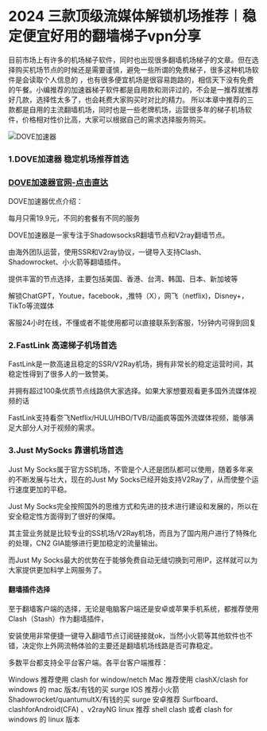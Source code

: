 # 2024 三款顶级流媒体解锁机场推荐︱稳定便宜好用的翻墙梯子vpn分享

目前市场上有许多的机场梯子软件，同时也出现很多翻墙机场梯子的文章。但在选择购买机场节点的时候还是需要谨慎，避免一些所谓的免费梯子，很多这种机场软件是会读取个人信息的
，也有很多便宜机场是很容易跑路的，相信天下没有免费的午餐。小编推荐的加速器梯子软件都是自用款和测评过的，不会是一推荐就推荐好几款，选择性太多了，也会耗费大家购买时对比的精力。
所以本章中推荐的三款都是自用的主流翻墙机场，同时也是一些老牌机场，运营很多年的梯子机场软件，价格相对性价比高，大家可以根据自己的需求选择服务购买。

![DOVE加速器](https://github.com/user-attachments/assets/25eadf8e-50a6-4e2a-9243-82a5c3b69355)

### 1.DOVE加速器  稳定机场推荐首选
### [DOVE加速器官网-点击直达](https://dove8.cc/a.php?alavBTtF8UB)

DOVE加速器优点介绍：

每月只需19.9元，不同的套餐有不同的服务

DOVE加速器是一家专注于ShadowsocksR翻墙节点和V2ray翻墙节点。

由海外团队运营，使用SSR和V2ray协议，一键导入支持Clash、Shadowrocket、小火箭等翻墙插件。

提供丰富的节点选择，主要包括美国、香港、台湾、韩国、日本、新加坡等

解锁ChatGPT，Youtue，facebook，,推特（X），网飞（netflix)，Disney+，TikTo等流媒体

客服24小时在线，不懂或者不能使用都可以直接联系到客服，1分钟内可得到回复

### 2.FastLink 高速梯子机场首选

FastLink是一款高速且稳定的SSR/V2Ray机场，拥有非常长的稳定运营时间，其稳定性得到了很多人的一致赞美。

并拥有超过100条优质节点线路供大家选择。如果大家想要观看更多国外流媒体视频的话

FastLink支持看奈飞Netflix/HULU/HBO/TVB/动画疯等国外流媒体视频，能够满足大部分人对于视频的需求。

### 3.Just MySocks 靠谱机场首选

Just My Socks属于官方SS机场，不管是个人还是团队都可以使用，随着多年来的不断发展与壮大，现在的Just My Socks已经开始支持V2Ray了，从而使整个运行速度更加的平稳。

Just My Socks完全按照国外的思维方式和先进的技术进行建设和发展的，所以在安全稳定性方面得到了很好的保障。

其主营业务就是比较专业的SS机场/V2Ray机场，而且为了国内用户进行了特殊化的处理，CN2 GIA能够进行更加稳定的流量输出。

而Just My Socks最大的优势在于能够免费自动无缝切换到可用IP，这样就可以为大家提供更加科学上网服务了。

#### 翻墙插件选择

至于翻墙客户端的选择，无论是电脑客户端还是安卓或苹果手机系统，都推荐使用Clash（Stash）作为翻墙插件，

安装使用非常便捷一键导入翻墙节点订阅链接就ok，当然小火箭等其他软件也不错，决定你上外网流畅体验的主要还是翻墙机场线路是否可靠稳定。

多数平台都支持全平台客户端。各平台客户端推荐：

Windows 推荐使用 clash for window/netch
Mac 推荐使用 clashX/clash for windows 的 mac 版本/有钱的买 surge
IOS 推荐小火箭 Shadowrocket/quantumultX/有钱的买 surge
安卓推荐 Surfboard、clashforAndroid(CFA) 、v2rayNG
linux 推荐 shell clash 或者 clash for windows 的 linux 版本



